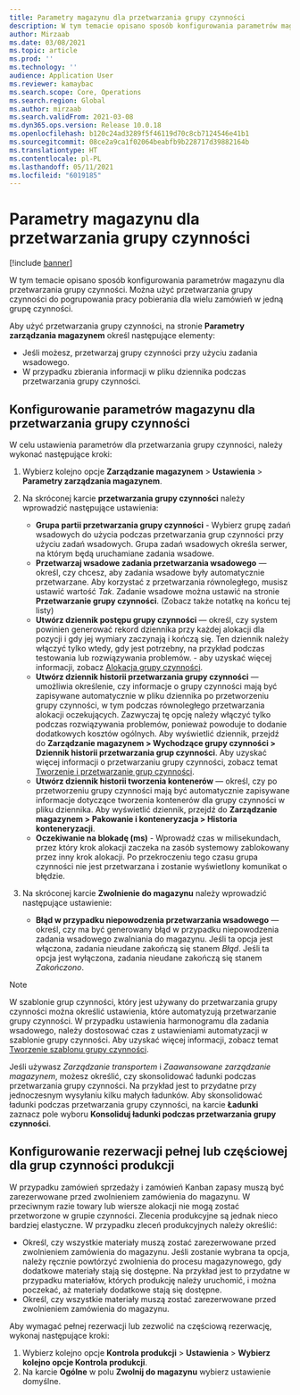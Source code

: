 ```yaml
---
title: Parametry magazynu dla przetwarzania grupy czynności
description: W tym temacie opisano sposób konfigurowania parametrów magazynu dla przetwarzania grupy czynności. Można użyć przetwarzania grupy czynności do pogrupowania pracy pobierania dla wielu zamówień w jedną grupę czynności.
author: Mirzaab
ms.date: 03/08/2021
ms.topic: article
ms.prod: ''
ms.technology: ''
audience: Application User
ms.reviewer: kamaybac
ms.search.scope: Core, Operations
ms.search.region: Global
ms.author: mirzaab
ms.search.validFrom: 2021-03-08
ms.dyn365.ops.version: Release 10.0.18
ms.openlocfilehash: b120c24ad3289f5f46119d70c8cb7124546e41b1
ms.sourcegitcommit: 08ce2a9ca1f02064beabfb9b228717d39882164b
ms.translationtype: HT
ms.contentlocale: pl-PL
ms.lasthandoff: 05/11/2021
ms.locfileid: "6019185"
---
```

# <a name="warehouse-parameters-for-wave-processing"></a>Parametry magazynu dla przetwarzania grupy czynności

[!include [banner](../includes/banner.md)]

W tym temacie opisano sposób konfigurowania parametrów magazynu dla przetwarzania grupy czynności. Można użyć przetwarzania grupy czynności do pogrupowania pracy pobierania dla wielu zamówień w jedną grupę czynności.

Aby użyć przetwarzania grupy czynności, na stronie **Parametry zarządzania magazynem** określ następujące elementy:

- Jeśli możesz, przetwarzaj grupy czynności przy użyciu zadania wsadowego.
- W przypadku zbierania informacji w pliku dziennika podczas przetwarzania grupy czynności.

## <a name="set-up-warehouse-management-parameters-for-wave-processing"></a>Konfigurowanie parametrów magazynu dla przetwarzania grupy czynności

W celu ustawienia parametrów dla przetwarzania grupy czynności, należy wykonać następujące kroki:

1. Wybierz kolejno opcje **Zarządzanie magazynem** \> **Ustawienia** \> **Parametry zarządzania magazynem**.

1. Na skróconej karcie **przetwarzania grupy czynności** należy wprowadzić następujące ustawienia:

    - **Grupa partii przetwarzania grupy czynności** - Wybierz grupę zadań wsadowych do użycia podczas przetwarzania grup czynności przy użyciu zadań wsadowych. Grupa zadań wsadowych określa serwer, na którym będą uruchamiane zadania wsadowe.
    - **Przetwarzaj wsadowe zadania przetwarzania wsadowego** — określ, czy chcesz, aby zadania wsadowe były automatycznie przetwarzane. Aby korzystać z przetwarzania równoległego, musisz ustawić wartość *Tak*. Zadanie wsadowe można ustawić na stronie **Przetwarzanie grupy czynności**. (Zobacz także notatkę na końcu tej listy)
    - **Utwórz dziennik postępu grupy czynności** — określ, czy system powinien generować rekord dziennika przy każdej alokacji dla pozycji i gdy jej wymiary zaczynają i kończą się. Ten dziennik należy włączyć tylko wtedy, gdy jest potrzebny, na przykład podczas testowania lub rozwiązywania problemów. - aby uzyskać więcej informacji, zobacz [Alokacja grupy czynności](wave-allocation-method.md).
    - **Utwórz dziennik historii przetwarzania grupy czynności** — umożliwia określenie, czy informacje o grupy czynności mają być zapisywane automatycznie w pliku dziennika po przetworzeniu grupy czynności, w tym podczas równoległego przetwarzania alokacji oczekujących. Zazwyczaj tę opcję należy włączyć tylko podczas rozwiązywania problemów, ponieważ powoduje to dodanie dodatkowych kosztów ogólnych. Aby wyświetlić dziennik, przejdź do **Zarządzanie magazynem \> Wychodzące grupy czynności \> Dziennik historii przetwarzania grup czynności**. Aby uzyskać więcej informacji o przetwarzaniu grupy czynności, zobacz temat [Tworzenie i przetwarzanie grup czynności](wave-processing.md).
    - **Utwórz dziennik historii tworzenia kontenerów** — określ, czy po przetworzeniu grupy czynności mają być automatycznie zapisywane informacje dotyczące tworzenia kontenerów dla grupy czynności w pliku dziennika. Aby wyświetlić dziennik, przejdź do **Zarządzanie magazynem \> Pakowanie i konteneryzacja \> Historia konteneryzacji**.
    - **Oczekiwanie na blokadę (ms)** - Wprowadź czas w milisekundach, przez który krok alokacji zaczeka na zasób systemowy zablokowany przez inny krok alokacji. Po przekroczeniu tego czasu grupa czynności nie jest przetwarzana i zostanie wyświetlony komunikat o błędzie.

1. Na skróconej karcie **Zwolnienie do magazynu** należy wprowadzić następujące ustawienie:

    - **Błąd w przypadku niepowodzenia przetwarzania wsadowego** — określ, czy ma być generowany błąd w przypadku niepowodzenia zadania wsadowego zwalniania do magazynu. Jeśli ta opcja jest włączona, zadania nieudane zakończą się stanem *Błąd*. Jeśli ta opcja jest wyłączona, zadania nieudane zakończą się stanem *Zakończono*.

> [!NOTE]
> W szablonie grup czynności, który jest używany do przetwarzania grupy czynności można określić ustawienia, które automatyzują przetwarzanie grupy czynności. W przypadku ustawienia harmonogramu dla zadania wsadowego, należy dostosować czas z ustawieniami automatyzacji w szablonie grupy czynności. Aby uzyskać więcej informacji, zobacz temat [Tworzenie szablonu grupy czynności](wave-templates.md).
>
> Jeśli używasz *Zarządzanie transportem* i *Zaawansowane zarządzanie magazynem*, możesz określić, czy skonsolidować ładunki podczas przetwarzania grupy czynności. Na przykład jest to przydatne przy jednoczesnym wysyłaniu kilku małych ładunków. Aby skonsolidować ładunki podczas przetwarzania grupy czynności, na karcie **Ładunki** zaznacz pole wyboru **Konsoliduj ładunki podczas przetwarzania grupy czynności**.</P>

## <a name="set-up-full-or-partial-reservation-for-production-waves"></a>Konfigurowanie rezerwacji pełnej lub częściowej dla grup czynności produkcji

W przypadku zamówień sprzedaży i zamówień Kanban zapasy muszą być zarezerwowane przed zwolnieniem zamówienia do magazynu. W przeciwnym razie towary lub wiersze alokacji nie mogą zostać przetworzone w grupie czynności. Zlecenia produkcyjne są jednak nieco bardziej elastyczne. W przypadku zleceń produkcyjnych należy określić:

- Określ, czy wszystkie materiały muszą zostać zarezerwowane przed zwolnieniem zamówienia do magazynu. Jeśli zostanie wybrana ta opcja, należy ręcznie powtórzyć zwolnienia do procesu magazynowego, gdy dodatkowe materiały stają się dostępne. Na przykład jest to przydatne w przypadku materiałów, których produkcję należy uruchomić, i można poczekać, aż materiały dodatkowe stają się dostępne.
- Określ, czy wszystkie materiały muszą zostać zarezerwowane przed zwolnieniem zamówienia do magazynu.

Aby wymagać pełnej rezerwacji lub zezwolić na częściową rezerwację, wykonaj następujące kroki:

1. Wybierz kolejno opcje **Kontrola produkcji** \> **Ustawienia** \> **Wybierz kolejno opcje Kontrola produkcji**.
1. Na karcie **Ogólne** w polu **Zwolnij do magazynu** wybierz ustawienie domyślne.
